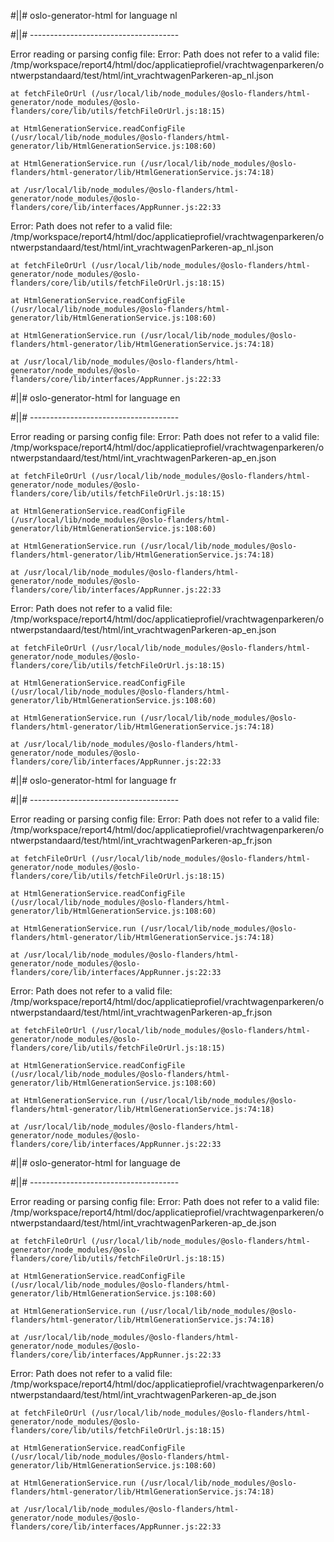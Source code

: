 #||# oslo-generator-html for language nl  

#||# -------------------------------------  

Error reading or parsing config file: Error: Path does not refer to a valid file: /tmp/workspace/report4/html/doc/applicatieprofiel/vrachtwagenparkeren/ontwerpstandaard/test/html/int_vrachtwagenParkeren-ap_nl.json

    at fetchFileOrUrl (/usr/local/lib/node_modules/@oslo-flanders/html-generator/node_modules/@oslo-flanders/core/lib/utils/fetchFileOrUrl.js:18:15)

    at HtmlGenerationService.readConfigFile (/usr/local/lib/node_modules/@oslo-flanders/html-generator/lib/HtmlGenerationService.js:108:60)

    at HtmlGenerationService.run (/usr/local/lib/node_modules/@oslo-flanders/html-generator/lib/HtmlGenerationService.js:74:18)

    at /usr/local/lib/node_modules/@oslo-flanders/html-generator/node_modules/@oslo-flanders/core/lib/interfaces/AppRunner.js:22:33

Error: Path does not refer to a valid file: /tmp/workspace/report4/html/doc/applicatieprofiel/vrachtwagenparkeren/ontwerpstandaard/test/html/int_vrachtwagenParkeren-ap_nl.json

    at fetchFileOrUrl (/usr/local/lib/node_modules/@oslo-flanders/html-generator/node_modules/@oslo-flanders/core/lib/utils/fetchFileOrUrl.js:18:15)

    at HtmlGenerationService.readConfigFile (/usr/local/lib/node_modules/@oslo-flanders/html-generator/lib/HtmlGenerationService.js:108:60)

    at HtmlGenerationService.run (/usr/local/lib/node_modules/@oslo-flanders/html-generator/lib/HtmlGenerationService.js:74:18)

    at /usr/local/lib/node_modules/@oslo-flanders/html-generator/node_modules/@oslo-flanders/core/lib/interfaces/AppRunner.js:22:33

#||# oslo-generator-html for language en  

#||# -------------------------------------  

Error reading or parsing config file: Error: Path does not refer to a valid file: /tmp/workspace/report4/html/doc/applicatieprofiel/vrachtwagenparkeren/ontwerpstandaard/test/html/int_vrachtwagenParkeren-ap_en.json

    at fetchFileOrUrl (/usr/local/lib/node_modules/@oslo-flanders/html-generator/node_modules/@oslo-flanders/core/lib/utils/fetchFileOrUrl.js:18:15)

    at HtmlGenerationService.readConfigFile (/usr/local/lib/node_modules/@oslo-flanders/html-generator/lib/HtmlGenerationService.js:108:60)

    at HtmlGenerationService.run (/usr/local/lib/node_modules/@oslo-flanders/html-generator/lib/HtmlGenerationService.js:74:18)

    at /usr/local/lib/node_modules/@oslo-flanders/html-generator/node_modules/@oslo-flanders/core/lib/interfaces/AppRunner.js:22:33

Error: Path does not refer to a valid file: /tmp/workspace/report4/html/doc/applicatieprofiel/vrachtwagenparkeren/ontwerpstandaard/test/html/int_vrachtwagenParkeren-ap_en.json

    at fetchFileOrUrl (/usr/local/lib/node_modules/@oslo-flanders/html-generator/node_modules/@oslo-flanders/core/lib/utils/fetchFileOrUrl.js:18:15)

    at HtmlGenerationService.readConfigFile (/usr/local/lib/node_modules/@oslo-flanders/html-generator/lib/HtmlGenerationService.js:108:60)

    at HtmlGenerationService.run (/usr/local/lib/node_modules/@oslo-flanders/html-generator/lib/HtmlGenerationService.js:74:18)

    at /usr/local/lib/node_modules/@oslo-flanders/html-generator/node_modules/@oslo-flanders/core/lib/interfaces/AppRunner.js:22:33

#||# oslo-generator-html for language fr  

#||# -------------------------------------  

Error reading or parsing config file: Error: Path does not refer to a valid file: /tmp/workspace/report4/html/doc/applicatieprofiel/vrachtwagenparkeren/ontwerpstandaard/test/html/int_vrachtwagenParkeren-ap_fr.json

    at fetchFileOrUrl (/usr/local/lib/node_modules/@oslo-flanders/html-generator/node_modules/@oslo-flanders/core/lib/utils/fetchFileOrUrl.js:18:15)

    at HtmlGenerationService.readConfigFile (/usr/local/lib/node_modules/@oslo-flanders/html-generator/lib/HtmlGenerationService.js:108:60)

    at HtmlGenerationService.run (/usr/local/lib/node_modules/@oslo-flanders/html-generator/lib/HtmlGenerationService.js:74:18)

    at /usr/local/lib/node_modules/@oslo-flanders/html-generator/node_modules/@oslo-flanders/core/lib/interfaces/AppRunner.js:22:33

Error: Path does not refer to a valid file: /tmp/workspace/report4/html/doc/applicatieprofiel/vrachtwagenparkeren/ontwerpstandaard/test/html/int_vrachtwagenParkeren-ap_fr.json

    at fetchFileOrUrl (/usr/local/lib/node_modules/@oslo-flanders/html-generator/node_modules/@oslo-flanders/core/lib/utils/fetchFileOrUrl.js:18:15)

    at HtmlGenerationService.readConfigFile (/usr/local/lib/node_modules/@oslo-flanders/html-generator/lib/HtmlGenerationService.js:108:60)

    at HtmlGenerationService.run (/usr/local/lib/node_modules/@oslo-flanders/html-generator/lib/HtmlGenerationService.js:74:18)

    at /usr/local/lib/node_modules/@oslo-flanders/html-generator/node_modules/@oslo-flanders/core/lib/interfaces/AppRunner.js:22:33

#||# oslo-generator-html for language de  

#||# -------------------------------------  

Error reading or parsing config file: Error: Path does not refer to a valid file: /tmp/workspace/report4/html/doc/applicatieprofiel/vrachtwagenparkeren/ontwerpstandaard/test/html/int_vrachtwagenParkeren-ap_de.json

    at fetchFileOrUrl (/usr/local/lib/node_modules/@oslo-flanders/html-generator/node_modules/@oslo-flanders/core/lib/utils/fetchFileOrUrl.js:18:15)

    at HtmlGenerationService.readConfigFile (/usr/local/lib/node_modules/@oslo-flanders/html-generator/lib/HtmlGenerationService.js:108:60)

    at HtmlGenerationService.run (/usr/local/lib/node_modules/@oslo-flanders/html-generator/lib/HtmlGenerationService.js:74:18)

    at /usr/local/lib/node_modules/@oslo-flanders/html-generator/node_modules/@oslo-flanders/core/lib/interfaces/AppRunner.js:22:33

Error: Path does not refer to a valid file: /tmp/workspace/report4/html/doc/applicatieprofiel/vrachtwagenparkeren/ontwerpstandaard/test/html/int_vrachtwagenParkeren-ap_de.json

    at fetchFileOrUrl (/usr/local/lib/node_modules/@oslo-flanders/html-generator/node_modules/@oslo-flanders/core/lib/utils/fetchFileOrUrl.js:18:15)

    at HtmlGenerationService.readConfigFile (/usr/local/lib/node_modules/@oslo-flanders/html-generator/lib/HtmlGenerationService.js:108:60)

    at HtmlGenerationService.run (/usr/local/lib/node_modules/@oslo-flanders/html-generator/lib/HtmlGenerationService.js:74:18)

    at /usr/local/lib/node_modules/@oslo-flanders/html-generator/node_modules/@oslo-flanders/core/lib/interfaces/AppRunner.js:22:33

